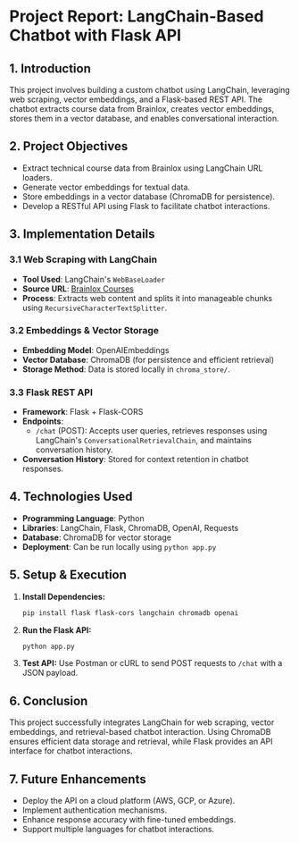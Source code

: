 # Project Report: LangChain-Based Chatbot with Flask API  

## 1. Introduction  
This project involves building a custom chatbot using LangChain, leveraging web scraping, vector embeddings, and a Flask-based REST API. The chatbot extracts course data from Brainlox, creates vector embeddings, stores them in a vector database, and enables conversational interaction.  

## 2. Project Objectives  
- Extract technical course data from Brainlox using LangChain URL loaders.  
- Generate vector embeddings for textual data.  
- Store embeddings in a vector database (ChromaDB for persistence).  
- Develop a RESTful API using Flask to facilitate chatbot interactions.  

## 3. Implementation Details  

### 3.1 Web Scraping with LangChain  
- **Tool Used**: LangChain's `WebBaseLoader`  
- **Source URL**: [Brainlox Courses](https://brainlox.com/courses/category/technical)  
- **Process**: Extracts web content and splits it into manageable chunks using `RecursiveCharacterTextSplitter`.  

### 3.2 Embeddings & Vector Storage  
- **Embedding Model**: OpenAIEmbeddings  
- **Vector Database**: ChromaDB (for persistence and efficient retrieval)  
- **Storage Method**: Data is stored locally in `chroma_store/`.  

### 3.3 Flask REST API  
- **Framework**: Flask + Flask-CORS  
- **Endpoints**:  
  - `/chat` (POST): Accepts user queries, retrieves responses using LangChain's `ConversationalRetrievalChain`, and maintains conversation history.  
- **Conversation History**: Stored for context retention in chatbot responses.  

## 4. Technologies Used  
- **Programming Language**: Python  
- **Libraries**: LangChain, Flask, ChromaDB, OpenAI, Requests  
- **Database**: ChromaDB for vector storage  
- **Deployment**: Can be run locally using `python app.py`  

## 5. Setup & Execution  
1. **Install Dependencies:**  
   ```bash
   pip install flask flask-cors langchain chromadb openai
   ```  
2. **Run the Flask API:**  
   ```bash
   python app.py
   ```  
3. **Test API:** Use Postman or cURL to send POST requests to `/chat` with a JSON payload.  

## 6. Conclusion  
This project successfully integrates LangChain for web scraping, vector embeddings, and retrieval-based chatbot interaction. Using ChromaDB ensures efficient data storage and retrieval, while Flask provides an API interface for chatbot interactions.  

## 7. Future Enhancements  
- Deploy the API on a cloud platform (AWS, GCP, or Azure).  
- Implement authentication mechanisms.  
- Enhance response accuracy with fine-tuned embeddings.  
- Support multiple languages for chatbot interactions.  
